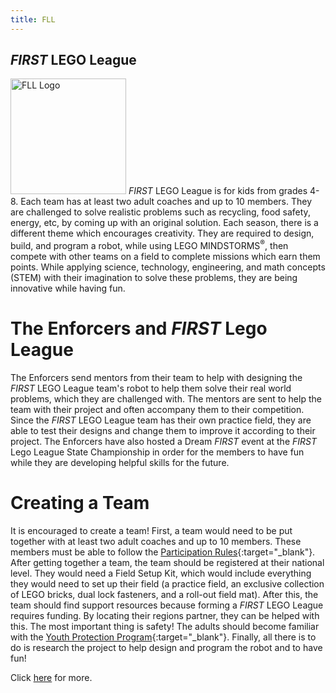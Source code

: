 ```yaml
---
title: FLL
---
```

## *FIRST* LEGO League
<img class="float-left" alt="FLL Logo" style="width:185px;" src="{{ site.url }}/assets/img/FIRST-logos/FLL-logo.png"/> *FIRST* LEGO League is for kids from grades 4-8. Each team has at least two adult coaches and up to 10 members. They are challenged to solve realistic problems such as recycling, food safety, energy, etc, by coming up with an original solution. Each season, there is a different theme which encourages creativity. They are required to design, build, and program a robot, while using LEGO MINDSTORMS<sup>&reg;</sup>, then compete with other teams on a field to complete missions which earn them points. While applying science, technology, engineering, and math concepts (STEM) with their imagination to solve these problems, they are being innovative while having fun.

# The Enforcers and *FIRST* Lego League
The Enforcers send mentors from their team to help with designing the *FIRST* LEGO League team's robot to help them solve their real world problems, which they are challenged with. The mentors are sent to help the team with their project and often accompany them to their competition. Since the *FIRST* LEGO League team has their own practice field, they are able to test their designs and change them to improve it according to their project. The Enforcers have also hosted a Dream *FIRST* event at the *FIRST* Lego League State Championship in order for the members to have fun while they are developing helpful skills for the future.

# Creating a Team
It is encouraged to create a team! First, a team would need to be put together with at least two adult coaches and up to 10 members. These members must be able to follow the [Participation Rules](http://www.firstlegoleague.org/challenge#block-block-17){:target="_blank"}. After getting together a team, the team should be registered at their national level. They would need a Field Setup Kit, which would include everything they would need to set up their field (a practice field, an exclusive collection of LEGO bricks, dual lock fasteners, and a roll-out field mat). After this, the team should find support resources because forming a *FIRST* LEGO League requires funding. By locating their regions partner, they can be helped with this. The most important thing is safety! The adults should become familiar with the [Youth Protection Program](http://www.firstinspires.org/node/3816){:target="_blank"}. Finally, all there is to do is research the project to help design and program the robot and to have fun!

Click [here](http://www.firstinspires.org/robotics/fll/what-is-first-lego-league) for more.
